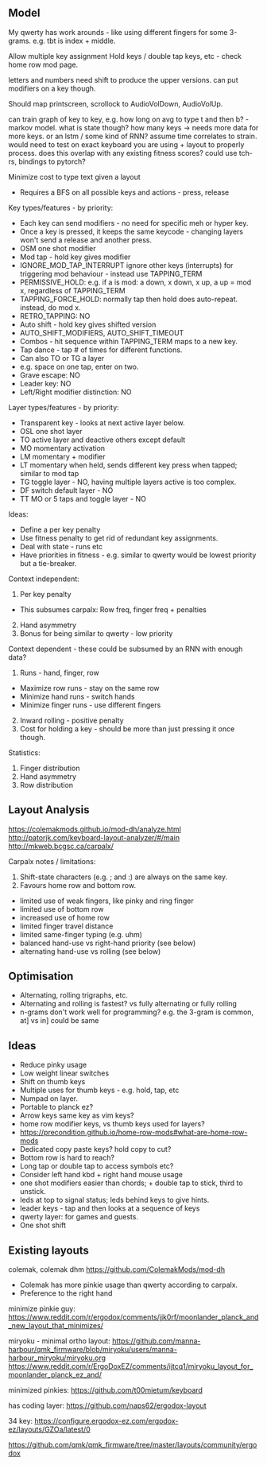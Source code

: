 ## Model
My qwerty has work arounds - like using different fingers for some 3-grams. e.g. tbt is index + middle.

Allow multiple key assignment
Hold keys / double tap keys, etc - check home row mod page.

letters and numbers need shift to produce the upper versions.
can put modifiers on a key though.

Should map printscreen, scrollock to AudioVolDown, AudioVolUp.

can train graph of key to key, e.g. how long on avg to type t and then b? -
markov model. what is state though? how many keys -> needs more data for more
keys. or an lstm / some kind of RNN? assume time correlates to strain. would need
to test on exact keyboard you are using + layout to properly process.
does this overlap with any existing fitness scores? could use tch-rs, bindings to pytorch?



Minimize cost to type text given a layout
- Requires a BFS on all possible keys and actions - press, release

Key types/features - by priority:
- Each key can send modifiers - no need for specific meh or hyper key.
- Once a key is pressed, it keeps the same keycode - changing layers won't send a release and another press.
- OSM one shot modifier
- Mod tap - hold key gives modifier
 - IGNORE_MOD_TAP_INTERRUPT
  ignore other keys (interrupts) for triggering mod behaviour - instead use TAPPING_TERM
 - PERMISSIVE_HOLD: e.g. if a is mod: a down, x down, x up, a up = mod x, regardless of TAPPING_TERM
 - TAPPING_FORCE_HOLD: normally tap then hold does auto-repeat. instead, do mod x.
 - RETRO_TAPPING: NO
- Auto shift - hold key gives shifted version
 - AUTO_SHIFT_MODIFIERS, AUTO_SHIFT_TIMEOUT
- Combos - hit sequence within TAPPING_TERM maps to a new key.
- Tap dance - tap # of times for different functions.
 - Can also TO or TG a layer
 - e.g. space on one tap, enter on two.
- Grave escape: NO
- Leader key:   NO
- Left/Right modifier distinction: NO

Layer types/features - by priority:
- Transparent key - looks at next active layer below.
- OSL one shot layer
- TO active layer and deactive others except default
- MO momentary activation
- LM momentary + modifier
- LT momentary when held, sends different key press when tapped; similar to mod tap
- TG toggle layer - NO, having multiple layers active is too complex.
- DF switch default layer - NO
- TT MO or 5 taps and toggle layer - NO

Ideas:
 - Define a per key penalty
 - Use fitness penalty to get rid of redundant key assignments.
 - Deal with state - runs etc
 - Have priorities in fitness - e.g. similar to qwerty would be lowest priority but a tie-breaker.

Context independent:
1. Per key penalty
 - This subsumes carpalx: Row freq, finger freq + penalties
2. Hand asymmetry
3. Bonus for being similar to qwerty - low priority

Context dependent - these could be subsumed by an RNN with enough data?
1. Runs - hand, finger, row
 - Maximize row runs - stay on the same row
 - Minimize hand runs - switch hands
 - Minimize finger runs - use different fingers
2. Inward rolling - positive penalty
3. Cost for holding a key - should be more than just pressing it once though.

Statistics:
1. Finger distribution
2. Hand asymmetry
3. Row distribution

## Layout Analysis
https://colemakmods.github.io/mod-dh/analyze.html
http://patorjk.com/keyboard-layout-analyzer/#/main
http://mkweb.bcgsc.ca/carpalx/

Carpalx notes / limitations:
1. Shift-state characters (e.g. ; and :) are always on the same key.
2. Favours home row and bottom row.
- limited use of weak fingers, like pinky and ring finger
- limited use of bottom row
- increased use of home row
- limited finger travel distance
- limited same-finger typing (e.g. uhm)
- balanced hand-use vs right-hand priority (see below)
- alternating hand-use vs rolling (see below)

## Optimisation
- Alternating, rolling trigraphs, etc.
 - Alternating and rolling is fastest? vs fully alternating or fully rolling
- n-grams don't work well for programming? e.g. the 3-gram is common, at] vs in] could be same

## Ideas
- Reduce pinky usage
- Low weight linear switches
- Shift on thumb keys
- Multiple uses for thumb keys - e.g. hold, tap, etc
- Numpad on layer.
- Portable to planck ez?
- Arrow keys same key as vim keys?
- home row modifier keys, vs thumb keys used for layers?
 - https://precondition.github.io/home-row-mods#what-are-home-row-mods
- Dedicated copy paste keys? hold copy to cut?
- Bottom row is hard to reach?
- Long tap or double tap to access symbols etc?
- Consider left hand kbd + right hand mouse usage
- one shot modifiers easier than chords; + double tap to stick, third to unstick.
- leds at top to signal status; leds behind keys to give hints.
- leader keys - tap and then looks at a sequence of keys
- qwerty layer: for games and guests.
- One shot shift

## Existing layouts
colemak, colemak dhm
https://github.com/ColemakMods/mod-dh
- Colemak has more pinkie usage than qwerty according to carpalx.
- Preference to the right hand

minimize pinkie guy:
https://www.reddit.com/r/ergodox/comments/jjk0rf/moonlander_planck_and_new_layout_that_minimizes/

miryoku - minimal ortho layout:
https://github.com/manna-harbour/qmk_firmware/blob/miryoku/users/manna-harbour_miryoku/miryoku.org
https://www.reddit.com/r/ErgoDoxEZ/comments/ijtcq1/miryoku_layout_for_moonlander_planck_ez_and/

minimized pinkies:
https://github.com/t00mietum/keyboard

has coding layer:
https://github.com/naps62/ergodox-layout

34 key:
https://configure.ergodox-ez.com/ergodox-ez/layouts/GZOa/latest/0

https://github.com/qmk/qmk_firmware/tree/master/layouts/community/ergodox
